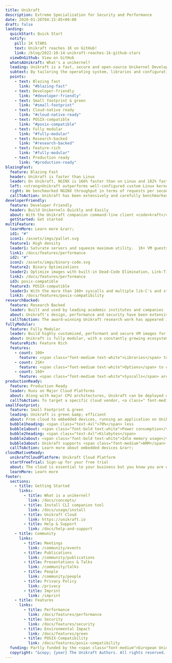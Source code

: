 ```yaml
---
title: Unikraft
description: Extreme Specialization for Security and Performance
date: 2020-01-26T04:15:05+09:00
draft: false
landing:
  quickStart: Quick Start
  notify:
    pill: 1K STARS
    text: Unikraft reaches 1K on GitHub!
    link: /blog/2022-10-14-unikraft-reaches-1k-github-stars
  viewOnGithub: View on GitHub
  whatsAUnikraft: What's a unikernel?
  leading: Unikraft is a fast, secure and open-source Unikernel Development Kit
  subtext: By tailoring the operating system, libraries and configuration to the particular needs of your application, it vastly reduces virtual machine and container image sizes to a few KBs, provides blazing performance, and drastically cuts down your software stack's attack surface.
  points:
    - text: Blazing fast
      link: "#blazing-fast"
    - text: Developer-friendly
      link: "#developer-friendly"
    - text: Small footprint & green
      link: "#small-footprint"
    - text: Cloud-native ready
      link: "#cloud-native-ready"
    - text: POSIX-compatible
      link: "#posix-compatible"
    - text: Fully modular
      link: "#fully-modular"
    - text: Research-backed
      link: "#research-backed"
    - text: Feature-rich
      link: "#fully-modular"
    - text: Production ready 
      link: "#production-ready"
blazingFast:
  feature: Blazing Fast
  header: Unikraft is faster than Linux
  leader: On Unikraft, NGINX is 166% faster than on Linux and 182% faster than on Docker
  left: <strong>Unikraft outperforms well-configured custom Linux kernel images</strong>, even those with security mitigations turned off!  Compared to other Unikernel Development Kits, library OSes and containers, Unikraft still comes out on top.
  right: We benchmarked NGINX throughput in terms of requests per second compared to other unikernels, Linux and Docker; Unikraft achieves 182% performance improvement with respect to Docker.
  callToAction: Unikraft has been extensively and carefully benchmarked, <a class=" font-medium text-blue-400 hover:underline" href="/docs/features/performance">read more about performance &rarr;</a>
developerFriendly:
  feature: Developer Friendly
  header: Build Unikernels Quickly and Easily
  about: With the Unikraft companion command-line client <code>kraft</code>, you can quickly and easily define, configure, build, and run unikernel applications.  Get everything from OS library dependencies to pre-built binaries and more.
  getStarted: Get started
multiFeature:
  learnMore: Learn more &rarr;
  id1: "#"
  icon1: /assets/imgs/pallet.svg
  feature1: High density
  leader1: Saturate servers and squeeze maximum utility.  1K+ VM guests on a single server.
  link1: /docs/features/performance
  id2: "#"
  icon2: /assets/imgs/binary-code.svg
  feature2: Binary Optimizations
  leader2: Optimize images with built-in Dead-Code Elimination, Link-Time Optizations and more.
  link2: /docs/features/performance
  id3: posix-compatible
  feature3: POSIX-compatible 
  leader3: With the more than 160+ syscalls and multiple lib-C's and standard libraries.
  link3: /docs/features/posix-compatibility
researchBacked:
  feature: Research Backed
  leader: Built and used by leading academic institutes and companies
  about: Unikraft's design, performance and security have been extensively developed, evaluated and put into production at leading companies and academic institutes.
  callToAction: The award-winning Unikraft research work has appeared in top-tier research and industry conferences, <a class="font-medium text-blue-400 hover:underline" href="/community/research">read more about research and development &rarr;</a>
fullyModular:
  feature: Fully Modular
  leader: Build highly customized, performant and secure VM images for your use case
  about: Unikraft is fully modular, with a constantly growing ecosystem with many popular open-source operating system and application libraries  like <code>musl</code> and <code>openssl</code> available for use, allowing you to pick and choose exactly what you need for your target application.
  featureRich: Feature Rich
  features:
    - count: 100+
      feature: <span class="font-medium text-white">Libraries</span> to choose from.
    - count: 25K+
      feature: <span class="font-medium text-white">Options</span> to configure your application with.
    - count: 160+
      feature: <span class="font-medium text-white">Syscalls</span> are available, covering more than 90% of use cases.
productionReady:
  feature: Production Ready
  leader: Runs on Major Cloud Platforms
  about: Along with major CPU architectures, Unikraft can be deployed on leading cloud providers.
  callToAction: To target a specific cloud vendor, <a class=" font-medium text-blue-400 hover:underline" href="/docs/operations/cloud/">read more about deployments &rarr;</a>
smallFootprint:
  feature: Small Footprint & green
  leading: Unikraft is green &amp; efficient
  about: From cloud to embedded devices, running an application on Unikraft both increases efficiency and reduces power consumption as less resources are necessary.
  bubble1heading: <span class="text-4xl">70%</span> less
  bubble1about: <span class="font-bold text-white">Power consumption</span> compared to Alpine Linux &amp; RaspianOS.
  bubble2heading: <span class="text-4xl">Kilobytes</span>
  bubble2about: <span class="font-bold text-white">Idle memory usage</span> for popular apps like NGINX or Redis.
  bubble3about: Unikraft supports <span class="font-medium">ARM</span> and <span class="font-medium">ARM64</span> architectures and popular platforms including <span class="font-medium">Raspberry Pi B+</span>.
  callToAction: Learn more about embedded devices &rarr;
cloudNativeReady:
  unikraftCloudPlatform: Unikraft Cloud Platform
  startFreeTrial: Sign-up for your free trial
  about: The cloud is essential to your business but you know you are overpaying.  Automatically deploy your app as an extremely efficient, green, and highly secure image with the click of a button on the <strong>Unikraft Cloud Platform</strong>.
  learnMore: Learn more
footer:
  sections:
    - title: Getting Started
      links:
        - title: What is a unikernel?
          link: /docs/concepts/
        - title: Install CLI companion tool
          link: /docs/usage/install
        - title: Unikraft Cloud
          link: https://unikraft.io
        - title: Help & Support
          link: /docs/help-and-support
    - title: Community
      links:
        - title: Meetings
          link: /community/events
        - title: Publications
          link: /community/publications
        - title: Presentations & Talks
          link: /community/talks
        - title: People
          link: /community/people
        - title: Privacy Policy
          link: /privacy
        - title: Imprint
          link: /imprint
    - title: Features
      links:
        - title: Performance
          link: /docs/features/performance
        - title: Security
          link: /docs/features/security
        - title: Environmental Impact
          link: /docs/features/green
        - title: POSIX-Compatibility
          link: /docs/features/posix-compatibility
  funding: Partly funded by the <span class="font-medium">European Union's Horizon 2020</span> research and innovation programme trough the <a class="font-medium hover:underline hover:text-white" href="http://unicore-project.eu/">UNICORE project</a>, grant agreeent No. 825377.
  copyright: "&copy; {year} The Unikraft Authors. All rights reserved. Documentation distributed under CC BY-NC 4.0."
---
```

